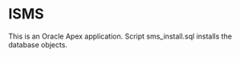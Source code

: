 # ISMS

This is an Oracle Apex application.
Script sms_install.sql installs the database objects.



